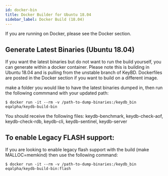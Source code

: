 ```yaml
---
id: docker-bin
title: Docker Builder for Ubuntu 18.04
sidebar_label: Docker Build (18.04)
---
```


<div id="blog_body">
If you are running on Docker, please see the Docker section.

## Generate Latest Binaries (Ubuntu 18.04)

If you want the latest binaries but do not want to run the build yourself, you can generate within a docker container. Please note this is building in Ubuntu 18.04 and is pulling from the unstable branch of KeyBD. Dockerfiles are posted in the Docker section if you want to build on a different image.

make a folder you would like to have the latest binaries dumped in, then run the following commmand with your updated path:
```
$ docker run -it --rm -v /path-to-dump-binaries:/keydb_bin eqalpha/keydb-build-bin
```
You should receive the following files: keydb-benchmark,  keydb-check-aof,  keydb-check-rdb,  keydb-cli,  keydb-sentinel,  keydb-server


## To enable Legacy FLASH support:
If you are looking to enable legacy flash support with the build (make MALLOC=memkind) then use the following command:
```
$ docker run -it --rm -v /path-to-dump-binaries:/keydb_bin eqalpha/keydb-build-bin:flash
```
</div>
